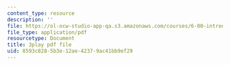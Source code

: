 ```yaml
---
content_type: resource
description: ''
file: https://ol-ocw-studio-app-qa.s3.amazonaws.com/courses/6-00-introduction-to-computer-science-and-programming-fall-2008/8593c8285b3e12ae42379ac41bb9ef29_kDhR4Zm53zc.pdf
file_type: application/pdf
resourcetype: Document
title: 3play pdf file
uid: 8593c828-5b3e-12ae-4237-9ac41bb9ef29
---
```

